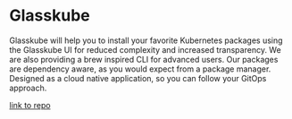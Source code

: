 # Glasskube

Glasskube will help you to install your favorite Kubernetes packages using
the Glasskube UI for reduced complexity and increased transparency. We are
also providing a brew inspired CLI for advanced users. Our packages are dependency
aware, as you would expect from a package manager. Designed as a cloud native
application, so you can follow your GitOps approach.

[link to repo](https://github.com/glasskube/glasskube/)
